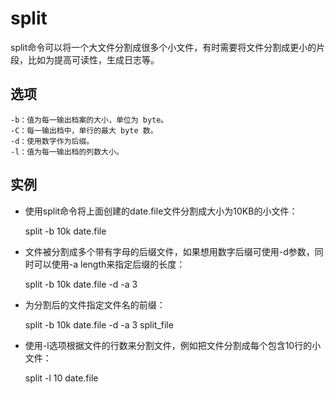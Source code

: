 # split

split命令可以将一个大文件分割成很多个小文件，有时需要将文件分割成更小的片段，比如为提高可读性，生成日志等。

## 选项

	-b：值为每一输出档案的大小，单位为 byte。
	-C：每一输出档中，单行的最大 byte 数。
	-d：使用数字作为后缀。
	-l：值为每一输出档的列数大小。

## 实例

* 使用split命令将上面创建的date.file文件分割成大小为10KB的小文件：

	split -b 10k date.file 

* 文件被分割成多个带有字母的后缀文件，如果想用数字后缀可使用-d参数，同时可以使用-a length来指定后缀的长度：

	split -b 10k date.file -d -a 3

* 为分割后的文件指定文件名的前缀：

	split -b 10k date.file -d -a 3 split_file

* 使用-l选项根据文件的行数来分割文件，例如把文件分割成每个包含10行的小文件：

	split -l 10 date.file
	